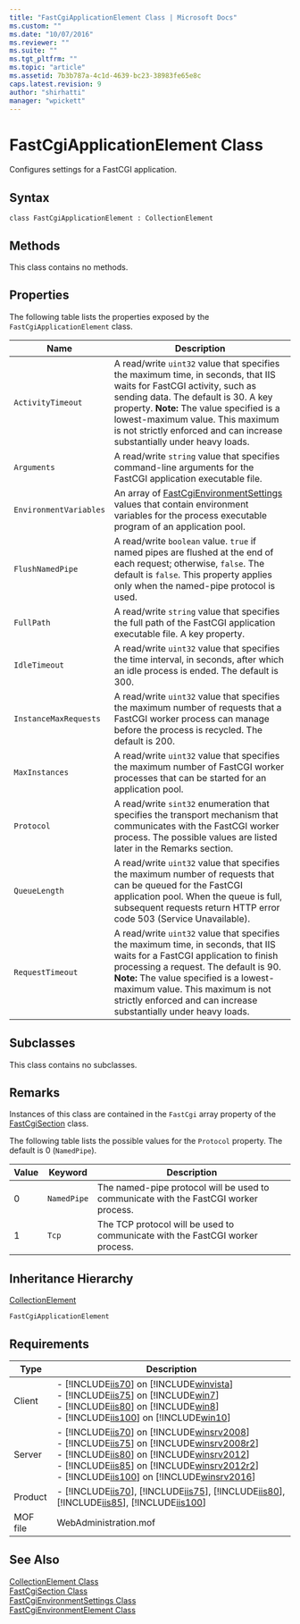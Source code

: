 ```yaml
---
title: "FastCgiApplicationElement Class | Microsoft Docs"
ms.custom: ""
ms.date: "10/07/2016"
ms.reviewer: ""
ms.suite: ""
ms.tgt_pltfrm: ""
ms.topic: "article"
ms.assetid: 7b3b787a-4c1d-4639-bc23-38983fe65e8c
caps.latest.revision: 9
author: "shirhatti"
manager: "wpickett"
---
```

# FastCgiApplicationElement Class
Configures settings for a FastCGI application.  
  
## Syntax  
  
```vbs  
class FastCgiApplicationElement : CollectionElement  
```  
  
## Methods  
 This class contains no methods.  
  
## Properties  
 The following table lists the properties exposed by the `FastCgiApplicationElement` class.  
  
|Name|Description|  
|----------|-----------------|  
|`ActivityTimeout`|A read/write `uint32` value that specifies the maximum time, in seconds, that IIS waits for FastCGI activity, such as sending data. The default is 30. A key property. **Note:**  The value specified is a lowest-maximum value. This maximum is not strictly enforced and can increase substantially under heavy loads.|  
|`Arguments`|A read/write `string` value that specifies command-line arguments for the FastCGI application executable file.|  
|`EnvironmentVariables`|An array of [FastCgiEnvironmentSettings](../../reference/admin/fastcgienvironmentsettings-class.md) values that contain environment variables for the process executable program of an application pool.|  
|`FlushNamedPipe`|A read/write `boolean` value. `true` if named pipes are flushed at the end of each request; otherwise, `false`. The default is `false`. This property applies only when the named-pipe protocol is used.|  
|`FullPath`|A read/write `string` value that specifies the full path of the FastCGI application executable file. A key property.|  
|`IdleTimeout`|A read/write `uint32` value that specifies the time interval, in seconds, after which an idle process is ended. The default is 300.|  
|`InstanceMaxRequests`|A read/write `uint32` value that specifies the maximum number of requests that a FastCGI worker process can manage  before the process is recycled. The default is 200.|  
|`MaxInstances`|A read/write `uint32` value that specifies the maximum number of FastCGI worker processes that can be started for an application pool.|  
|`Protocol`|A read/write `sint32` enumeration that specifies the transport mechanism that communicates with the FastCGI worker process. The possible values are listed later in the Remarks section.|  
|`QueueLength`|A read/write `uint32` value that specifies the maximum number of requests that can be queued for the FastCGI application pool. When the queue is full, subsequent requests return HTTP error code 503 (Service Unavailable).|  
|`RequestTimeout`|A read/write `uint32` value that specifies the maximum time, in seconds, that IIS waits for a FastCGI application to finish processing a request. The default is 90. **Note:**  The value specified is a lowest-maximum value. This maximum is not strictly enforced and can increase substantially under heavy loads.|  
  
## Subclasses  
 This class contains no subclasses.  
  
## Remarks  
 Instances of this class are contained in the `FastCgi` array property of the [FastCgiSection](../../reference/admin/fastcgisection-class.md) class.  
  
 The following table lists the possible values for the `Protocol` property. The default is 0 (`NamedPipe`).  
  
|Value|Keyword|Description|  
|-----------|-------------|-----------------|  
|0|`NamedPipe`|The named-pipe protocol will be used to communicate with the FastCGI worker process.|  
|1|`Tcp`|The TCP protocol will be used to communicate with the FastCGI worker process.|  
  
## Inheritance Hierarchy  
 [CollectionElement](../../reference/admin/collectionelement-class.md)  
  
 `FastCgiApplicationElement`  
  
## Requirements  
  
|Type|Description|  
|----------|-----------------|  
|Client|-   [!INCLUDE[iis70](../../reference/admin/includes/iis70-md.md)] on [!INCLUDE[winvista](../../reference/admin/includes/winvista-md.md)]<br />-   [!INCLUDE[iis75](../../reference/admin/includes/iis75-md.md)] on [!INCLUDE[win7](../../reference/admin/includes/win7-md.md)]<br />-   [!INCLUDE[iis80](../../reference/admin/includes/iis80-md.md)] on [!INCLUDE[win8](../../reference/admin/includes/win8-md.md)]<br />-   [!INCLUDE[iis100](../../reference/admin/includes/iis100-md.md)] on [!INCLUDE[win10](../../reference/admin/includes/win10-md.md)]|  
|Server|-   [!INCLUDE[iis70](../../reference/admin/includes/iis70-md.md)] on [!INCLUDE[winsrv2008](../../reference/admin/includes/winsrv2008-md.md)]<br />-   [!INCLUDE[iis75](../../reference/admin/includes/iis75-md.md)] on [!INCLUDE[winsrv2008r2](../../reference/admin/includes/winsrv2008r2-md.md)]<br />-   [!INCLUDE[iis80](../../reference/admin/includes/iis80-md.md)] on [!INCLUDE[winsrv2012](../../reference/admin/includes/winsrv2012-md.md)]<br />-   [!INCLUDE[iis85](../../reference/admin/includes/iis85-md.md)] on [!INCLUDE[winsrv2012r2](../../reference/admin/includes/winsrv2012r2-md.md)]<br />-   [!INCLUDE[iis100](../../reference/admin/includes/iis100-md.md)] on [!INCLUDE[winsrv2016](../../reference/admin/includes/winsrv2016-md.md)]|  
|Product|-   [!INCLUDE[iis70](../../reference/admin/includes/iis70-md.md)], [!INCLUDE[iis75](../../reference/admin/includes/iis75-md.md)], [!INCLUDE[iis80](../../reference/admin/includes/iis80-md.md)], [!INCLUDE[iis85](../../reference/admin/includes/iis85-md.md)], [!INCLUDE[iis100](../../reference/admin/includes/iis100-md.md)]|  
|MOF file|WebAdministration.mof|  
  
## See Also  
 [CollectionElement Class](../../reference/admin/collectionelement-class.md)   
 [FastCgiSection Class](../../reference/admin/fastcgisection-class.md)   
 [FastCgiEnvironmentSettings Class](../../reference/admin/fastcgienvironmentsettings-class.md)   
 [FastCgiEnvironmentElement Class](../../reference/admin/fastcgienvironmentelement-class.md)